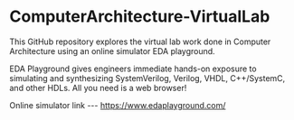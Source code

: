 # ComputerArchitecture-VirtualLab

This GitHub repository explores the virtual lab work done in Computer Architecture using an online simulator EDA playground.

EDA Playground gives engineers immediate hands-on exposure to simulating and synthesizing SystemVerilog, Verilog, VHDL, C++/SystemC, and other HDLs. All you need is a web browser!

Online simulator link --- https://www.edaplayground.com/



